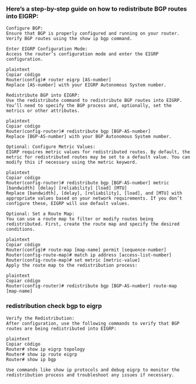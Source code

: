 ### Here’s a step-by-step guide on how to redistribute BGP routes into EIGRP:

    Configure BGP:
    Ensure that BGP is properly configured and running on your router. Verify BGP routes using the show ip bgp command.

    Enter EIGRP Configuration Mode:
    Access the router’s configuration mode and enter the EIGRP configuration.

    plaintext
    Copiar código
    Router(config)# router eigrp [AS-number]
    Replace [AS-number] with your EIGRP Autonomous System number.

    Redistribute BGP into EIGRP:
    Use the redistribute command to redistribute BGP routes into EIGRP. You’ll need to specify the BGP process and, optionally, set the metrics or other attributes.

    plaintext
    Copiar código
    Router(config-router)# redistribute bgp [BGP-AS-number]
    Replace [BGP-AS-number] with your BGP Autonomous System number.

    Optional: Configure Metric Values:
    EIGRP requires metric values for redistributed routes. By default, the metric for redistributed routes may be set to a default value. You can modify this if necessary using the metric keyword.

    plaintext
    Copiar código
    Router(config-router)# redistribute bgp [BGP-AS-number] metric [bandwidth] [delay] [reliability] [load] [MTU]
    Replace [bandwidth], [delay], [reliability], [load], and [MTU] with appropriate values based on your network requirements. If you don’t configure these, EIGRP will use default values.

    Optional: Set a Route Map:
    You can use a route map to filter or modify routes being redistributed. First, create the route map and specify the desired conditions.

    plaintext
    Copiar código
    Router(config)# route-map [map-name] permit [sequence-number]
    Router(config-route-map)# match ip address [access-list-number]
    Router(config-route-map)# set metric [metric-value]
    Apply the route map to the redistribution process:

    plaintext
    Copiar código
    Router(config-router)# redistribute bgp [BGP-AS-number] route-map [map-name]

### redistribution check bgp to eigrp
    Verify the Redistribution:
    After configuration, use the following commands to verify that BGP routes are being redistributed into EIGRP:

    plaintext
    Copiar código
    Router# show ip eigrp topology
    Router# show ip route eigrp
    Router# show ip bgp

    Use commands like show ip protocols and debug eigrp to monitor the redistribution process and troubleshoot any issues if necessary.